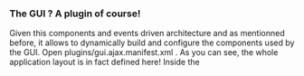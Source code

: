 ### The GUI ? A plugin of course!
Given this components and events driven architecture and as mentionned before, it allows to dynamically build and configure the components used by the GUI. Open plugins/gui.ajax.manifest.xml . As you can see, the whole application layout is in fact defined here! Inside the **<template>** tag, an HTML structure defines the various split panes, files list and trees that the application will display. This work as follow : the full HTML fragment is inserted inside the “element” defined by it’s id in the **<template>** tag, then the application will look for HTML elements that have the **ajxpClass, ajxpOptions** and **id** attributes. If the three are found, the class javascript ajxpClass is initialize with it’s element “**id**” and options “**ajxpOptions**” (JSON format). The “position” attribute of the template element can be “top”, “bottom”, “before”, “after” and is the position of the new HTML fragment given the target “element”.

For example, your own extension could append some html before and/or after “ajxp_desktop”, which would make the same effect as  the old “usertemplate_header.html” and “usertemplate_footer.html” inserts.

Beside this **<template>** element, you can also see the **<component_config>** element. This **<component_config>** node will trigger an event inside the GUI, and if a component is listening to this event and recognizes its own “className”, it can then take the content and parse it as needed. For example, this is how the columns definition is dynamically updated inside the FilesList component when you are switching to a repository that uses the access.fs plugin (see access.fs manifest). This columns definition is even dynamically redefined inside the mysql plugin at each “listing” queries (not only when switching to such a repository), as listing the data of a table comes with it’s own columns each time.

### ES6 and JSX Codes
Although Pydio still have a lot of legacy javascript code based on PrototypeJS code (see below), we are slowly transitionning to EcmaScript6 for core classes and ReactJS for UI components. These scripts require a "transpilation" step to be transformed to pure ES5-compatible javascript, which is done with Babel. When you install Pydio directly from the github sources, the scripts are NOT built by default. You do have to launch grunt in each plugin. If you develop directly on a packaged version of pydio, you will see both the sources and the transpiled versions folders, generally **react/** (sources) and **build/**. Make sure to always modify the source and then perform the transpilation.
 
Luckily, this step is easily done using the Grunt tool. Each plugin containing files requiring transpilation is now packed with two files: package.json and Gruntfile.js. The first one is an NPM dependencies file that will install all necessary dependencies, the second is the actual definition of tasks that will be performed by grunt. To see your changes correctly transpiled, go to the plugin folder and run the following commands : 

`$> npm install`

`$> grunt`

This will transpile all the files, and in the case of **gui.ajax** plugin, it will also perform a couple of JS/CSS minification and compilation. Furthermore, most of the Gruntfile declare a watch task: while developing, launch `grunt watch` on the command line: it will monitor any changes in the javascript sources and trigger the transpilation automatically.

### PrototypeJS extensions, Ajxp widgets
If you want to dig in the GUI, you’ll have to be familiar with the PrototypeJS framework. Unfortunately, it may not be as spread as jQuery, but it’s as powerfull and makes clearer syntax than jQuery. It’s really fast to learn as the basis of functions is not that huge, and there are various extensions that we use to have a complete and solid framework : **Prototype.livepipe.js** (developed by livepipe) adds event management at an object level (which is only present at DOM Node level in the Prototype Core), and **Prototype.oo.js** (developed by Charles du Jeu) adds other Object-Oriented features such as interfaces and class reflexion that allow a better documentation and debuging of the code.

Please note the main but important difference introduced by **Prototype.oo.js** to the class definition (even if core classes definition are totally compatible and stay untouched in Pydio of course).

When defining a class in Prototype, you’ll write

`MyNewClass = Class.create([parentClass], {prototypeObject});`

In our case, Pydio classes are defined like this  :

`Class.create("MyNewClass", [parentClass], {prototypeObject});`

In short, it allows us to find a class by its name in a much more easy way. The prototypeObject may also contain the `__implements key`, containing a string or an array strings referencing an interface name. If a class implements a given interface and does not correctly implements all the methods defined by the interface, the framework will trigger an error. Be aware that most of the Pydio components (like the editors, the treeview, etc) do implement IAjxpWidget interfaces, and may implement other ones like IActionProvider, IFocusable, etc… Have a look at the various principal components and interfaces to have a good understanding (recommended  : class.FilesList.js, class.FoldersTree.js, interfaces/* package).

### Events and PydioDataModel
You must be familiar with event-oriented GUI building. The big advantage of this approach is that beside a couple of core components that are initialized by the main Pydio class, the GUI itself is built dynamically and couples to the core only via events. This was not the case before this release, and basically it allows us to remove/change any GUI component without breaking anything, the events just being trigger but not listened by anyone. It removes dependencies between components that have nothing to do with each other. This allow a dynamic building/refreshing of the GUI components.

New to this release is also the encapsulation of all “customer” data (that is the data browsed by the repositories) inside a DataModel, separated from the actual presentation of this data. The basic atom of data is the AjxpNode (basically a file system node if you are browsing a filesystem, for example), and it is used to send event and communicate between gui components. The main Pydio class always maintain the current **ContextNode**, and ajxpNode that defines the global context of data browsing (typically the current folder in an FS case) and the current **Selection**, a bunch of nodes that are selected inside the currently focused component.

For example, in the standard GUI, when the “ajaxplorer:context_changed” event is fired, the FoldersTree is changing its currently selected branch, the FilesList reload itself with the content of the new context node, the location bar displays the current context node path, the info panels and toolbars refresh the active actions depending on the context, etc, etc.
